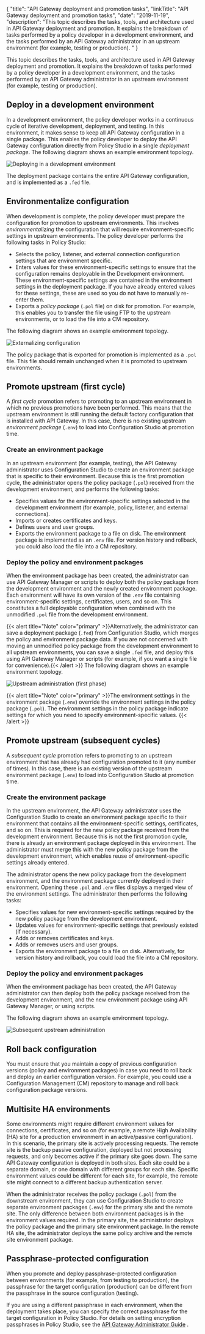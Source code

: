 {
"title": "API Gateway deployment and promotion tasks",
"linkTitle": "API Gateway deployment and promotion tasks",
"date": "2019-11-19",
"description": "This topic describes the tasks, tools, and architecture used in API Gateway deployment and promotion. It explains the breakdown of tasks performed by a policy developer in a development environment, and the tasks performed by an API Gateway administrator in an upstream environment (for example, testing or production). "
}
﻿

This topic describes the tasks, tools, and architecture used in API Gateway deployment and promotion. It explains the breakdown of tasks performed by a policy developer in a development environment, and the tasks performed by an API Gateway administrator in an upstream environment (for example, testing or production).

<div id="p_promotion_arch_dev_env">

Deploy in a development environment
-----------------------------------

In a development environment, the policy developer works in a continuous cycle of iterative development, deployment, and testing. In this environment, it makes sense to keep all API Gateway configuration in a single package. This enables the policy developer to deploy the API Gateway configuration directly from Policy Studio in a single *deployment package*. The following diagram shows an example environment topology.

![Deploying in a development environment](/Images/docbook/images/promotion/deploy_dev_env.png)

The deployment package contains the entire API Gateway configuration, and is implemented as a `.fed`
file.

</div>

<div id="p_promotion_arch_external">

Environmentalize configuration
------------------------------

When development is complete, the policy developer must prepare the configuration for promotion to upstream environments. This involves *environmentalizing*
the configuration that will require environment-specific settings in upstream environments. The policy developer performs the following tasks in Policy Studio:

-   Selects the policy, listener, and external connection configuration settings that are environment specific.
-   Enters values for these environment-specific settings to ensure that the configuration remains deployable in the Development environment. These environment-specific settings are contained in the environment settings in the deployment package. If you have already entered values for these settings, these are used so you do not have to manually re-enter them.
-   Exports a *policy package*
    (`.pol`
    file) on disk for promotion. For example, this enables you to transfer the file using FTP to the upstream environments, or to load the file into a CM repository.

The following diagram shows an example environment topology.

![Externalizing configuration](/Images/docbook/images/promotion/extern_config.png)

The policy package that is exported for promotion is implemented as a `.pol`
file. This file should remain unchanged when it is promoted to upstream environments.

</div>

<div id="p_promotion_arch_admin">

Promote upstream (first cycle)
------------------------------

A *first cycle*
promotion refers to promoting to an upstream environment in which no previous promotions have been performed. This means that the upstream environment is still running the default factory configuration that is installed with API Gateway. In this case, there is no existing upstream *environment package*
(`.env`) to load into Configuration Studio at promotion time.

### Create an environment package

In an upstream environment (for example, testing), the API Gateway administrator uses Configuration Studio to create an environment package that is specific to their environment. Because this is the first promotion cycle, the administrator opens the policy package (`.pol`) received from the development environment, and performs the following tasks:

-   Specifies values for the environment-specific settings selected in the development environment (for example, policy, listener, and external connections).
-   Imports or creates certificates and keys.
-   Defines users and user groups.
-   Exports the environment package to a file on disk. The environment package is implemented as an `.env`
    file. For version history and rollback, you could also load the file into a CM repository.

### Deploy the policy and environment packages

When the environment package has been created, the administrator can use API Gateway Manager or scripts to deploy both the policy package from the development environment and the newly created environment package. Each environment will have its own version of the `.env`
file containing environment-specific settings, certificates, users, and so on. This constitutes a full deployable configuration when combined with the unmodified `.pol`
file from the development environment.

{{< alert title="Note" color="primary" >}}Alternatively, the administrator can save a deployment package (`.fed`) from Configuration Studio, which merges the policy and environment package data. If you are not concerned with moving an unmodified policy package from the development environment to all upstream environments, you can save a single `.fed`
file, and deploy this using API Gateway Manager or scripts (for example, if you want a single file for convenience).{{< /alert >}}
The following diagram shows an example environment topology.

![Upstream administration (first phase)](/Images/docbook/images/promotion/upstream_phase1.png)

{{< alert title="Note" color="primary" >}}The environment settings in the environment package (`.env`) override the environment settings in the policy package (`.pol`). The environment settings in the policy package indicate settings for which you need to specify environment-specific values. {{< /alert >}}

</div>

<div id="p_promotion_arch_admin_phase">

Promote upstream (subsequent cycles)
------------------------------------

A *subsequent cycle*
promotion refers to promoting to an upstream environment that has already had configuration promoted to it (any number of times). In this case, there is an existing version of the upstream environment package (`.env`) to load into Configuration Studio at promotion time.

### Create the environment package

In the upstream environment, the API Gateway administrator uses the Configuration Studio to create an environment package specific to their environment that contains all the environment-specific settings, certificates, and so on. This is required for the new policy package received from the development environment. Because this is not the first promotion cycle, there is already an environment package deployed in this environment. The administrator must merge this with the new policy package from the development environment, which enables reuse of environment-specific settings already entered.

The administrator opens the new policy package from the development environment, and the environment package currently deployed in their environment. Opening these `.pol`
and `.env`
files displays a merged view of the environment settings. The administrator then performs the following tasks:

-   Specifies values for new environment-specific settings required by the new policy package from the development environment.
-   Updates values for environment-specific settings that previously existed (if necessary).
-   Adds or removes certificates and keys.
-   Adds or removes users and user groups.
-   Exports the environment package to a file on disk. Alternatively, for version history and rollback, you could load the file into a CM repository.

### Deploy the policy and environment packages

When the environment package has been created, the API Gateway administrator can then deploy both the policy package received from the development environment, and the new environment package using API Gateway Manager, or using scripts.

The following diagram shows an example environment topology.

![Subsequent upstream administration](/Images/docbook/images/promotion/upstream_phase2.png)

</div>

<div id="p_promotion_arch_roll_back">

Roll back configuration
-----------------------

You must ensure that you maintain a copy of previous configuration versions (policy and environment packages) in case you need to roll back and deploy an earlier configuration version. For example, you could use a Configuration Management (CM) repository to manage and roll back configuration package versions.

</div>

<div id="p_promotion_arch_multisite">

Multisite HA environments
-------------------------

Some environments might require different environment values for connections, certificates, and so on (for example, a remote High Availability (HA) site for a production environment in an active/passive configuration). In this scenario, the primary site is actively processing requests. The remote site is the backup passive configuration, deployed but not processing requests, and only becomes active if the primary site goes down. The same API Gateway configuration is deployed in both sites. Each site could be a separate domain, or one domain with different groups for each site. Specific environment values could be different for each site, for example, the remote site might connect to a different backup authentication server.

When the administrator receives the policy package (`.pol`) from the downstream environment, they can use Configuration Studio to create separate environment packages (`.env`) for the primary site and the remote site. The only difference between both environment packages is in the environment values required. In the primary site, the administrator deploys the policy package and the primary site environment package. In the remote HA site, the administrator deploys the same policy archive and the remote site environment package.

</div>

<div id="p_promotion_arch_encrypted">

Passphrase-protected configuration
----------------------------------

When you promote and deploy passphrase-protected configuration between environments (for example, from testing to production), the passphrase for the target configuration (production) can be different from the passphrase in the source configuration (testing).

If you are using a different passphrase in each environment, when the deployment takes place, you can specify the correct passphrase for the target configuration in Policy Studio. For details on setting encryption passphrases in Policy Studio, see the
[API Gateway Administrator Guide](/bundle/APIGateway_77_AdministratorGuide_allOS_en_HTML5/)
.

</div>
